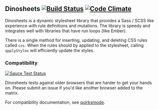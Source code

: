 ## Dinosheets [![Build Status](https://travis-ci.org/tim-evans/dinosheets.svg?branch=master)](https://travis-ci.org/tim-evans/dinosheets) [![Code Climate](https://codeclimate.com/github/tim-evans/dinosheets/badges/gpa.svg)](https://codeclimate.com/github/tim-evans/dinosheets)

Dinosheets is a dynamic stylesheet library that provides a Sass / SCSS like experience with rule definitions and mutations. The library is speedy and integrates well with libraries that have run loops (like Ember).

There is a single method for inserting, updating, and deleting CSS rules called `css`. When the rules should by applied to the stylesheet, calling `applyStyles` will efficiently update the styles.

### Compatibility

[![Sauce Test Status](https://saucelabs.com/browser-matrix/timmyce.svg)](https://saucelabs.com/u/timmyce)

Dinosheets tests against older browsers that are harder to get your hands on. Please submit an issue if you'd like another browser added to the matrix.

For compatibility documentation, see [quirksmode](http://www.quirksmode.org/dom/w3c_css.html).

